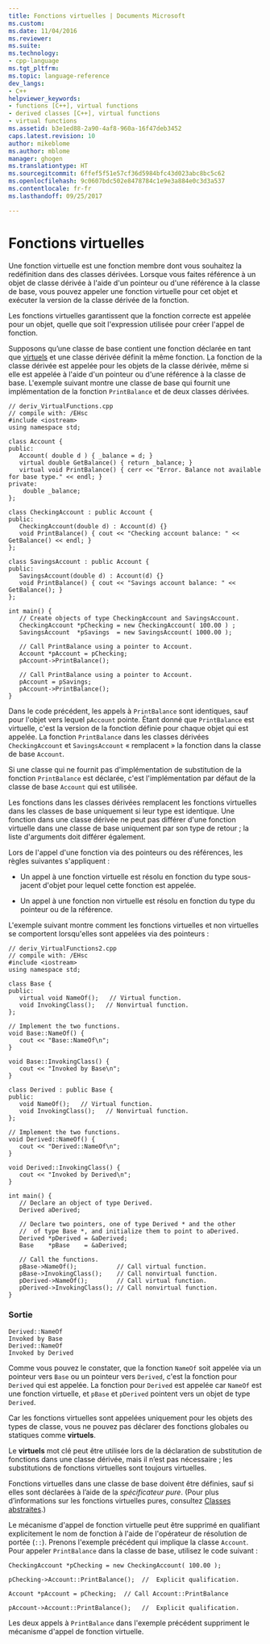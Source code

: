 ```yaml
---
title: Fonctions virtuelles | Documents Microsoft
ms.custom: 
ms.date: 11/04/2016
ms.reviewer: 
ms.suite: 
ms.technology:
- cpp-language
ms.tgt_pltfrm: 
ms.topic: language-reference
dev_langs:
- C++
helpviewer_keywords:
- functions [C++], virtual functions
- derived classes [C++], virtual functions
- virtual functions
ms.assetid: b3e1ed88-2a90-4af8-960a-16f47deb3452
caps.latest.revision: 10
author: mikeblome
ms.author: mblome
manager: ghogen
ms.translationtype: HT
ms.sourcegitcommit: 6ffef5f51e57cf36d5984bfc43d023abc8bc5c62
ms.openlocfilehash: 9c0607bdc502e8478784c1e9e3a884e0c3d3a537
ms.contentlocale: fr-fr
ms.lasthandoff: 09/25/2017

---
```

# <a name="virtual-functions"></a>Fonctions virtuelles
Une fonction virtuelle est une fonction membre dont vous souhaitez la redéfinition dans des classes dérivées. Lorsque vous faites référence à un objet de classe dérivée à l'aide d'un pointeur ou d'une référence à la classe de base, vous pouvez appeler une fonction virtuelle pour cet objet et exécuter la version de la classe dérivée de la fonction.  
  
 Les fonctions virtuelles garantissent que la fonction correcte est appelée pour un objet, quelle que soit l'expression utilisée pour créer l'appel de fonction.  
  
 Supposons qu’une classe de base contient une fonction déclarée en tant que [virtuels](../cpp/virtual-cpp.md) et une classe dérivée définit la même fonction. La fonction de la classe dérivée est appelée pour les objets de la classe dérivée, même si elle est appelée à l'aide d'un pointeur ou d'une référence à la classe de base. L'exemple suivant montre une classe de base qui fournit une implémentation de la fonction `PrintBalance` et de deux classes dérivées.  
  
```  
// deriv_VirtualFunctions.cpp  
// compile with: /EHsc  
#include <iostream>  
using namespace std;  
  
class Account {  
public:  
   Account( double d ) { _balance = d; }  
   virtual double GetBalance() { return _balance; }  
   virtual void PrintBalance() { cerr << "Error. Balance not available for base type." << endl; }  
private:  
    double _balance;  
};  
  
class CheckingAccount : public Account {  
public:  
   CheckingAccount(double d) : Account(d) {}  
   void PrintBalance() { cout << "Checking account balance: " << GetBalance() << endl; }  
};  
  
class SavingsAccount : public Account {  
public:  
   SavingsAccount(double d) : Account(d) {}  
   void PrintBalance() { cout << "Savings account balance: " << GetBalance(); }  
};  
  
int main() {  
   // Create objects of type CheckingAccount and SavingsAccount.  
   CheckingAccount *pChecking = new CheckingAccount( 100.00 ) ;  
   SavingsAccount  *pSavings  = new SavingsAccount( 1000.00 );  
  
   // Call PrintBalance using a pointer to Account.  
   Account *pAccount = pChecking;  
   pAccount->PrintBalance();  
  
   // Call PrintBalance using a pointer to Account.  
   pAccount = pSavings;  
   pAccount->PrintBalance();     
}  
```  
  
 Dans le code précédent, les appels à `PrintBalance` sont identiques, sauf pour l'objet vers lequel `pAccount` pointe. Étant donné que `PrintBalance` est virtuelle, c'est la version de la fonction définie pour chaque objet qui est appelée. La fonction `PrintBalance` dans les classes dérivées `CheckingAccount` et `SavingsAccount` « remplacent » la fonction dans la classe de base `Account`.  
  
 Si une classe qui ne fournit pas d'implémentation de substitution de la fonction `PrintBalance` est déclarée, c'est l'implémentation par défaut de la classe de base `Account` qui est utilisée.  
  
 Les fonctions dans les classes dérivées remplacent les fonctions virtuelles dans les classes de base uniquement si leur type est identique. Une fonction dans une classe dérivée ne peut pas différer d'une fonction virtuelle dans une classe de base uniquement par son type de retour ; la liste d'arguments doit différer également.  
  
 Lors de l'appel d'une fonction via des pointeurs ou des références, les règles suivantes s'appliquent :  
  
-   Un appel à une fonction virtuelle est résolu en fonction du type sous-jacent d'objet pour lequel cette fonction est appelée.  
  
-   Un appel à une fonction non virtuelle est résolu en fonction du type du pointeur ou de la référence.  
  
 L'exemple suivant montre comment les fonctions virtuelles et non virtuelles se comportent lorsqu'elles sont appelées via des pointeurs :  
  
```  
// deriv_VirtualFunctions2.cpp  
// compile with: /EHsc  
#include <iostream>  
using namespace std;  
  
class Base {  
public:  
   virtual void NameOf();   // Virtual function.  
   void InvokingClass();   // Nonvirtual function.  
};  
  
// Implement the two functions.  
void Base::NameOf() {  
   cout << "Base::NameOf\n";  
}  
  
void Base::InvokingClass() {  
   cout << "Invoked by Base\n";  
}  
  
class Derived : public Base {  
public:  
   void NameOf();   // Virtual function.  
   void InvokingClass();   // Nonvirtual function.  
};  
  
// Implement the two functions.  
void Derived::NameOf() {  
   cout << "Derived::NameOf\n";  
}  
  
void Derived::InvokingClass() {  
   cout << "Invoked by Derived\n";  
}  
  
int main() {  
   // Declare an object of type Derived.  
   Derived aDerived;  
  
   // Declare two pointers, one of type Derived * and the other  
   //  of type Base *, and initialize them to point to aDerived.  
   Derived *pDerived = &aDerived;  
   Base    *pBase    = &aDerived;  
  
   // Call the functions.  
   pBase->NameOf();           // Call virtual function.  
   pBase->InvokingClass();    // Call nonvirtual function.  
   pDerived->NameOf();        // Call virtual function.  
   pDerived->InvokingClass(); // Call nonvirtual function.  
}  
```  
  
### <a name="output"></a>Sortie  
  
```  
Derived::NameOf  
Invoked by Base  
Derived::NameOf  
Invoked by Derived  
```  
  
 Comme vous pouvez le constater, que la fonction `NameOf` soit appelée via un pointeur vers `Base` ou un pointeur vers `Derived`, c'est la fonction pour `Derived` qui est appelée. La fonction pour `Derived` est appelée car `NameOf` est une fonction virtuelle, et `pBase` et `pDerived` pointent vers un objet de type `Derived`.  
  
 Car les fonctions virtuelles sont appelées uniquement pour les objets des types de classe, vous ne pouvez pas déclarer des fonctions globales ou statiques comme **virtuels**.  
  
 Le **virtuels** mot clé peut être utilisée lors de la déclaration de substitution de fonctions dans une classe dérivée, mais il n’est pas nécessaire ; les substitutions de fonctions virtuelles sont toujours virtuelles.  
  
 Fonctions virtuelles dans une classe de base doivent être définies, sauf si elles sont déclarées à l’aide de la *spécificateur pure*. (Pour plus d’informations sur les fonctions virtuelles pures, consultez [Classes abstraites](../cpp/abstract-classes-cpp.md).)  
  
 Le mécanisme d'appel de fonction virtuelle peut être supprimé en qualifiant explicitement le nom de fonction à l'aide de l'opérateur de résolution de portée (`::`). Prenons l'exemple précédent qui implique la classe `Account`. Pour appeler `PrintBalance` dans la classe de base, utilisez le code suivant :  
  
```  
CheckingAccount *pChecking = new CheckingAccount( 100.00 );  
  
pChecking->Account::PrintBalance();  //  Explicit qualification.  
  
Account *pAccount = pChecking;  // Call Account::PrintBalance  
  
pAccount->Account::PrintBalance();   //  Explicit qualification.  
```  
  
 Les deux appels à `PrintBalance` dans l'exemple précédent suppriment le mécanisme d'appel de fonction virtuelle.  
  

